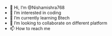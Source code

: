 - 👋 Hi, I’m @Nishamishra768
- 👀 I’m interested in coding
- 🌱 I’m currently learning Btech
- 💞️ I’m looking to collaborate on different platform
- 📫 How to reach me 

<!---
Nishamishra768/Nishamishra768 is a ✨ special ✨ repository because its `README.md` (this file) appears on your GitHub profile.
You can click the Preview link to take a look at your changes.
--->
